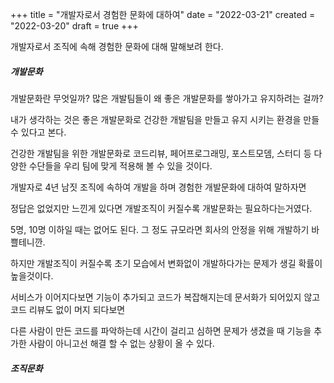 +++
title = "개발자로서 경험한 문화에 대하여"
date = "2022-03-21"
created = "2022-03-20"
draft = true
+++

개발자로서 조직에 속해 경험한 문화에 대해 말해보려 한다.

##### 개발문화
개발문화란 무엇일까? 많은 개발팀들이 왜 좋은 개발문화를 쌓아가고 유지하려는 걸까?

내가 생각하는 것은 좋은 개발문화로 건강한 개발팀을 만들고 유지 시키는 환경을 만들 수 있다고 본다.

건강한 개발팀을 위한 개발문화로 코드리뷰, 페어프로그래밍, 포스트모뎀, 스터디 등 다양한 수단들을 우리 팀에 맞게 적용해 볼 수 있을 것이다.

개발자로 4년 남짓 조직에 속하여 개발을 하며 경험한 개발문화에 대하여 말하자면

정답은 없었지만 느낀게 있다면 개발조직이 커질수록 개발문화는 필요하다는거였다.

5명, 10명 이하일 때는 없어도 된다. 그 정도 규모라면 회사의 안정을 위해 개발하기 바쁠테니깐.

하지만 개발조직이 커질수록 초기 모습에서 변화없이 개발하다가는 문제가 생길 확률이 높을것이다.

서비스가 이어지다보면 기능이 추가되고 코드가 복잡해지는데 문서화가 되어있지 않고 코드 리뷰도 없이 머지 되다보면

다른 사람이 만든 코드를 파악하는데 시간이 걸리고 심하면 문제가 생겼을 때 기능을 추가한 사람이 아니고선 해결 할 수 없는 상황이 올 수 있다.

##### 조직문화
